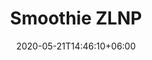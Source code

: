 ---
title: "Smoothie ZLNP"
date: 2020-05-21T14:46:10+06:00
description: "Smoothie de platano de Canarias, naranja, limón y zanahoria"
type: "recipe"
image: "images/recipes/smoothie-naranja-platano-limon-zanahoria.png"
imagecredit: klaoe
cuisine: Internacional
suitableForDiet: VeganDiet
categories: bebidas
yield: 2 porciones
prepTime: 10
cookTime: 
totalTime: 10
tags: 
ingredients:
- 6 naranjas orgánicas
- 2 platanos de Canarias
- 1 limón orgánico
- 2 zanahorias
directions:
- Pasa todos los ingredientes por una licuadora o batidora.
tips: A diferencia de lo que se suele creer el zumo de naranja no pierde su valor nutritivo si no se toma enseguida, por eso puedes preparar este smoothie hasta un máximo de 12 horas antes. Recuerda de batirlo antes de consumirlo.
---